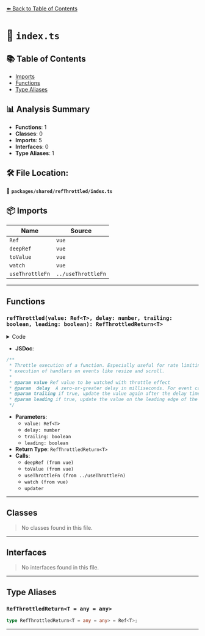 [⬅️ Back to Table of Contents](../../../index.md)

# 📄 `index.ts`

## 📚 Table of Contents

- [Imports](#imports)
- [Functions](#functions)
- [Type Aliases](#type-aliases)

## 📊 Analysis Summary

- **Functions**: 1
- **Classes**: 0
- **Imports**: 5
- **Interfaces**: 0
- **Type Aliases**: 1

## 🛠️ File Location:
📂 **`packages/shared/refThrottled/index.ts`**

## 📦 Imports

| Name | Source |
|------|--------|
| `Ref` | `vue` |
| `deepRef` | `vue` |
| `toValue` | `vue` |
| `watch` | `vue` |
| `useThrottleFn` | `../useThrottleFn` |


---

## Functions

### `refThrottled(value: Ref<T>, delay: number, trailing: boolean, leading: boolean): RefThrottledReturn<T>`

<details><summary>Code</summary>

```ts
export function refThrottled<T = any>(value: Ref<T>, delay = 200, trailing = true, leading = true): RefThrottledReturn<T> {
  if (delay <= 0)
    return value

  const throttled = deepRef(toValue(value))

  const updater = useThrottleFn(() => {
    throttled.value = value.value
  }, delay, trailing, leading)

  watch(value, () => updater())

  return throttled as Ref<T>
}
```
</details>

- **JSDoc**:
```ts
/**
 * Throttle execution of a function. Especially useful for rate limiting
 * execution of handlers on events like resize and scroll.
 *
 * @param value Ref value to be watched with throttle effect
 * @param  delay  A zero-or-greater delay in milliseconds. For event callbacks, values around 100 or 250 (or even higher) are most useful.
 * @param trailing if true, update the value again after the delay time is up
 * @param leading if true, update the value on the leading edge of the ms timeout
 */
```

- **Parameters**:
  - `value: Ref<T>`
  - `delay: number`
  - `trailing: boolean`
  - `leading: boolean`
- **Return Type**: `RefThrottledReturn<T>`
- **Calls**:
  - `deepRef (from vue)`
  - `toValue (from vue)`
  - `useThrottleFn (from ../useThrottleFn)`
  - `watch (from vue)`
  - `updater`

---

## Classes

> No classes found in this file.


---

## Interfaces

> No interfaces found in this file.


---

## Type Aliases

### `RefThrottledReturn<T = any = any>`

```ts
type RefThrottledReturn<T = any = any> = Ref<T>;
```


---